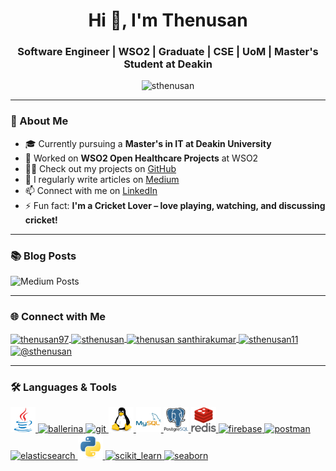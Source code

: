 <h1 align="center">Hi 👋, I'm Thenusan</h1>
<h3 align="center">Software Engineer | WSO2 | Graduate | CSE | UoM | Master's Student at Deakin</h3>

<p align="center">
  <img src="https://komarev.com/ghpvc/?username=sthenusan&label=Profile%20views&color=0e75b6&style=flat" alt="sthenusan" />
</p>

---

### 🚀 About Me  
- 🎓 Currently pursuing a **Master's in IT at Deakin University**  
- 🔭 Worked on **WSO2 Open Healthcare Projects** at WSO2  
- 👨‍💻 Check out my projects on [GitHub](https://github.com/sthenusan)  
- 📝 I regularly write articles on [Medium](https://theenuusan.medium.com/)  
- 📫 Connect with me on [LinkedIn](https://www.linkedin.com/in/sthenusan/)  
- ⚡ Fun fact: **I'm a Cricket Lover – love playing, watching, and discussing cricket!**  

---

### 📚 Blog Posts  
![Medium Posts](https://github-readme-medium-card.vercel.app/api/getMediumBlogs?username=theenuusan&limit=5&theme=tokyonight)  

---

### 🌐 Connect with Me  
<p align="left">
  <a href="https://x.com/theenuusan" target="_blank">
    <img align="center" src="https://raw.githubusercontent.com/rahuldkjain/github-profile-readme-generator/master/src/images/icons/Social/twitter.svg" alt="thenusan97" height="30" width="40" />
  </a>
  <a href="https://linkedin.com/in/sthenusan" target="_blank">
    <img align="center" src="https://raw.githubusercontent.com/rahuldkjain/github-profile-readme-generator/master/src/images/icons/Social/linked-in-alt.svg" alt="sthenusan" height="30" width="40" />
  </a>
  <a href="https://fb.com/thenusan santhirakumar" target="_blank">
    <img align="center" src="https://raw.githubusercontent.com/rahuldkjain/github-profile-readme-generator/master/src/images/icons/Social/facebook.svg" alt="thenusan santhirakumar" height="30" width="40" />
  </a>
  <a href="https://instagram.com/sthenusan11" target="_blank">
    <img align="center" src="https://raw.githubusercontent.com/rahuldkjain/github-profile-readme-generator/master/src/images/icons/Social/instagram.svg" alt="sthenusan11" height="30" width="40" />
  </a>
  <a href="https://medium.com/@sthenusan" target="_blank">
    <img align="center" src="https://raw.githubusercontent.com/rahuldkjain/github-profile-readme-generator/master/src/images/icons/Social/medium.svg" alt="@sthenusan" height="30" width="40" />
  </a>
</p>

---

### 🛠️ Languages & Tools  
<p align="left">
  <a href="https://www.java.com" target="_blank">
    <img src="https://raw.githubusercontent.com/devicons/devicon/master/icons/java/java-original.svg" alt="java" width="40" height="40"/>
  </a>
  <a href="https://ballerina.io/" target="_blank">
    <img src="https://ballerina.io/img/ballerina-logo.svg" alt="ballerina" width="40" height="40"/>
  </a>
  <a href="https://git-scm.com/" target="_blank">
    <img src="https://www.vectorlogo.zone/logos/git-scm/git-scm-icon.svg" alt="git" width="40" height="40"/>
  </a>
  <a href="https://www.linux.org/" target="_blank">
    <img src="https://raw.githubusercontent.com/devicons/devicon/master/icons/linux/linux-original.svg" alt="linux" width="40" height="40"/>
  </a>
  <a href="https://www.mysql.com/" target="_blank">
    <img src="https://raw.githubusercontent.com/devicons/devicon/master/icons/mysql/mysql-original-wordmark.svg" alt="mysql" width="40" height="40"/>
  </a>
  <a href="https://www.postgresql.org" target="_blank">
    <img src="https://raw.githubusercontent.com/devicons/devicon/master/icons/postgresql/postgresql-original-wordmark.svg" alt="postgresql" width="40" height="40"/>
  </a>
  <a href="https://redis.io" target="_blank">
    <img src="https://raw.githubusercontent.com/devicons/devicon/master/icons/redis/redis-original-wordmark.svg" alt="redis" width="40" height="40"/>
  </a>
  <a href="https://firebase.google.com/" target="_blank">
    <img src="https://www.vectorlogo.zone/logos/firebase/firebase-icon.svg" alt="firebase" width="40" height="40"/>
  </a>
  <a href="https://postman.com" target="_blank">
    <img src="https://www.vectorlogo.zone/logos/getpostman/getpostman-icon.svg" alt="postman" width="40" height="40"/>
  </a>
  <a href="https://www.elastic.co" target="_blank">
    <img src="https://www.vectorlogo.zone/logos/elastic/elastic-icon.svg" alt="elasticsearch" width="40" height="40"/>
  </a>
  <a href="https://www.python.org" target="_blank">
    <img src="https://raw.githubusercontent.com/devicons/devicon/master/icons/python/python-original.svg" alt="python" width="40" height="40"/>
  </a>
  <a href="https://scikit-learn.org/" target="_blank">
    <img src="https://upload.wikimedia.org/wikipedia/commons/0/05/Scikit_learn_logo_small.svg" alt="scikit_learn" width="40" height="40"/>
  </a>
  <a href="https://seaborn.pydata.org/" target="_blank">
    <img src="https://seaborn.pydata.org/_images/logo-mark-lightbg.svg" alt="seaborn" width="40" height="40"/>
  </a>
</p>
